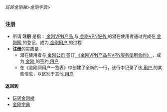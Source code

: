 ###### 玩转金刚梯>金刚字典>
### 注册
- 所请<strong> 注册 </strong>是指：[ 金刚VPN产品 ](https://github.com/a2zitpro/web/blob/master/LadderFree/A.md)与[ 金刚VPN服务 ](https://github.com/a2zitpro/web/blob/master/LadderFree/kkDictionary/KKServices.md)的潜在使用者通过完成在[ 金刚网 ](https://github.com/a2zitpro/web/blob/master/LadderFree/kkDictionary/KKSiteZh.md)的登记、成为[ 金刚用户 ](https://github.com/a2zitpro/web/blob/master/LadderFree/kkDictionary/KKUser.md)的过程
- <strong> 注册</strong>的实质是：
  - 潜在使用者与[ 金刚公司 ](https://github.com/a2zitpro/web/blob/master/LadderFree/kkDictionary/Atozitpro.md)签订[ 《金刚VPN产品与VPN服务使用合约》 ](https://github.com/a2zitpro/web/blob/master/LadderFree/kkDictionary/KKEndusercontract.md)，成为[ 金刚 ](https://github.com/a2zitpro/web/blob/master/LadderFree/kkDictionary/Atozitpro.md)的签约[ 用户 ](https://github.com/a2zitpro/web/blob/master/LadderFree/kkDictionary/KKUser.md)
  - 在《金刚网用户一览表》中创建了全新的一行，该行中记录了该[ 用户 ](https://github.com/a2zitpro/web/blob/master/LadderFree/kkDictionary/KKUser.md)的某些信息，以区别于其他[ 用户 ](https://github.com/a2zitpro/web/blob/master/LadderFree/kkDictionary/KKUser.md)

#### 返回到
- [玩转金刚梯](https://github.com/a2zitpro/web/blob/master/LadderFree/A.md)
- [金刚字典](https://github.com/a2zitpro/web/blob/master/LadderFree/kkDictionary/kkDictionary.md)




